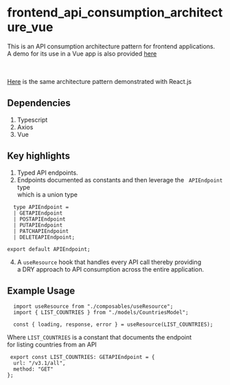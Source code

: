 # frontend_api_consumption_architecture_vue

This is an API consumption architecture pattern for frontend applications. <br>
A demo for its use in a Vue app is also provided <a href="https://codesandbox.io/s/github/timothyokooboh/frontend_api_consumption_architecture_react" target="_blank">here</a>

<br><br>
<a href="https://github.com/timothyokooboh/frontend_rest_api_consumption_architecture_react">Here</a> is the same architecture pattern demonstrated with React.js

## Dependencies
1. Typescript
2. Axios
3. Vue

## Key highlights
1. Typed API endpoints.
2. Endpoints documented as constants and then leverage the ` APIEndpoint` type <br>
which is a union type <br>
```
  type APIEndpoint =
  | GETAPIEndpoint
  | POSTAPIEndpoint
  | PUTAPIEndpoint
  | PATCHAPIEndpoint
  | DELETEAPIEndpoint;

export default APIEndpoint;
```
4. A `useResource` hook that handles every API call thereby providing <br> a DRY approach to API consumption
across the entire application.

## Example Usage
```
  import useResource from "./composables/useResource";
  import { LIST_COUNTRIES } from "./models/CountriesModel";

  const { loading, response, error } = useResource(LIST_COUNTRIES);
```
Where `LIST_COUNTRIES` is a constant that documents the endpoint <br>
for listing countries from an API
```
 export const LIST_COUNTRIES: GETAPIEndpoint = {
  url: "/v3.1/all",
  method: "GET"
};
```
